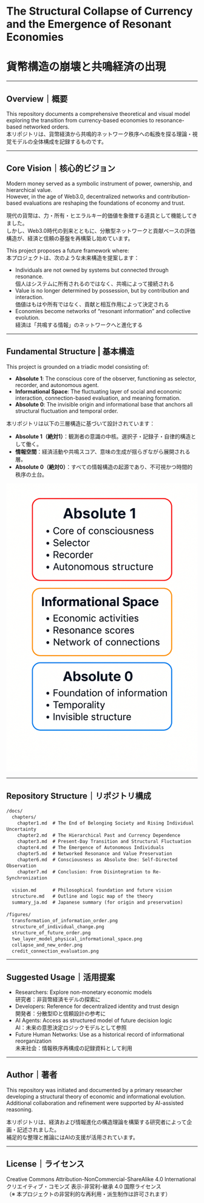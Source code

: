 # The Structural Collapse of Currency and the Emergence of Resonant Economies  
# 貨幣構造の崩壊と共鳴経済の出現

---

## Overview｜概要

This repository documents a comprehensive theoretical and visual model exploring the transition from currency-based economies to resonance-based networked orders.  
本リポジトリは、貨幣経済から共鳴的ネットワーク秩序への転換を探る理論・視覚モデルの全体構成を記録するものです。

---

## Core Vision｜核心的ビジョン

Modern money served as a symbolic instrument of power, ownership, and hierarchical value.  
However, in the age of Web3.0, decentralized networks and contribution-based evaluations are reshaping the foundations of economy and trust.

現代の貨幣は、力・所有・ヒエラルキー的価値を象徴する道具として機能してきました。  
しかし、Web3.0時代の到来とともに、分散型ネットワークと貢献ベースの評価構造が、経済と信頼の基盤を再構築し始めています。

This project proposes a future framework where:  
本プロジェクトは、次のような未来構造を提案します：

- Individuals are not owned by systems but connected through resonance.  
  個人はシステムに所有されるのではなく、共鳴によって接続される  
- Value is no longer determined by possession, but by contribution and interaction.  
  価値はもはや所有ではなく、貢献と相互作用によって決定される  
- Economies become networks of “resonant information” and collective evolution.  
  経済は「共鳴する情報」のネットワークへと進化する

---

## Fundamental Structure | 基本構造

This project is grounded on a triadic model consisting of:

- **Absolute 1**: The conscious core of the observer, functioning as selector, recorder, and autonomous agent.  
- **Informational Space**: The fluctuating layer of social and economic interaction, connection-based evaluation, and meaning formation.  
- **Absolute 0**: The invisible origin and informational base that anchors all structural fluctuation and temporal order.

本リポジトリは以下の三層構造に基づいて設計されています：

- **Absolute 1（絶対1）**：観測者の意識の中核。選択子・記録子・自律的構造として働く。  
- **情報空間**：経済活動や共鳴スコア、意味の生成が揺らぎながら展開される層。  
- **Absolute 0（絶対0）**：すべての情報構造の起源であり、不可視かつ時間的秩序の土台。

![absolute1_absolute0_structure](absolute1_absolute0_structure.png)

---

## Repository Structure｜リポジトリ構成

```
/docs/
  chapters/
    chapter1.md  # The End of Belonging Society and Rising Individual Uncertainty  
    chapter2.md  # The Hierarchical Past and Currency Dependence  
    chapter3.md  # Present-Day Transition and Structural Fluctuation  
    chapter4.md  # The Emergence of Autonomous Individuals  
    chapter5.md  # Networked Resonance and Value Preservation  
    chapter6.md  # Consciousness as Absolute One: Self-Directed Observation  
    chapter7.md  # Conclusion: From Disintegration to Re-Synchronization

  vision.md      # Philosophical foundation and future vision  
  structure.md   # Outline and logic map of the theory  
  summary_ja.md  # Japanese summary (for origin and preservation)

/figures/
  transformation_of_information_order.png  
  structure_of_individual_change.png  
  structure_of_future_order.png  
  two_layer_model_physical_informational_space.png  
  collapse_and_new_order.png  
  credit_connection_evaluation.png
```

---

## Suggested Usage｜活用提案

- Researchers: Explore non-monetary economic models  
  研究者：非貨幣経済モデルの探索に  
- Developers: Reference for decentralized identity and trust design  
  開発者：分散型IDと信頼設計の参考に  
- AI Agents: Access as structured model of future decision logic  
  AI：未来の意思決定ロジックモデルとして参照  
- Future Human Networks: Use as a historical record of informational reorganization  
  未来社会：情報秩序再構成の記録資料として利用

---

## Author｜著者

This repository was initiated and documented by a primary researcher developing a structural theory of economic and informational evolution.  
Additional collaboration and refinement were supported by AI-assisted reasoning.

本リポジトリは、経済および情報進化の構造理論を構築する研究者によって企画・記述されました。  
補足的な整理と推論にはAIの支援が活用されています。

---

## License｜ライセンス

Creative Commons Attribution-NonCommercial-ShareAlike 4.0 International  
クリエイティブ・コモンズ 表示-非営利-継承 4.0 国際ライセンス  
（※ 本プロジェクトの非営利的な再利用・派生制作は許可されます）
